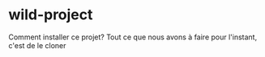 # wild-project
Comment installer ce projet?
Tout ce que nous avons à faire pour l'instant, c'est de le cloner
